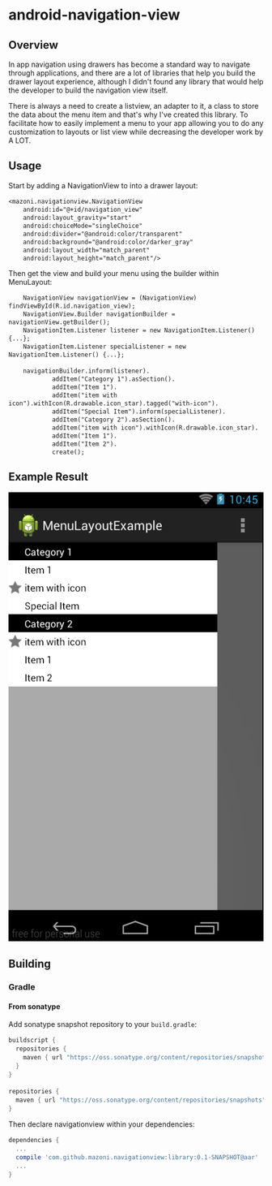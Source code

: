 android-navigation-view
===================

## Overview

In app navigation using drawers has become a standard way to navigate through applications, and there are a lot of libraries that help you build the drawer layout experience, although I didn't found any library that would help the developer to build the navigation view itself. 

There is always a need to create a listview, an adapter to it, a class to store the data about the menu item and that's why I've created this library. To facilitate how to easily implement a menu to your app allowing you to do any customization to layouts or list view while decreasing the developer work by A LOT.

## Usage

Start by adding a NavigationView to into a drawer layout:

    <mazoni.navigationview.NavigationView
        android:id="@+id/navigation_view"
        android:layout_gravity="start"
        android:choiceMode="singleChoice"
        android:divider="@android:color/transparent"
        android:background="@android:color/darker_gray"
        android:layout_width="match_parent"
        android:layout_height="match_parent"/>
    
Then get the view and build your menu using the builder within MenuLayout:

        NavigationView navigationView = (NavigationView) findViewById(R.id.navigation_view);
        NavigationView.Builder navigationBuilder = navigationView.getBuilder();
        NavigationItem.Listener listener = new NavigationItem.Listener() {...};
        NavigationItem.Listener specialListener = new NavigationItem.Listener() {...};
        
        navigationBuilder.inform(listener).
                addItem("Category 1").asSection().
                addItem("Item 1").
                addItem("item with icon").withIcon(R.drawable.icon_star).tagged("with-icon").
                addItem("Special Item").inform(specialListener).
                addItem("Category 2").asSection().
                addItem("item with icon").withIcon(R.drawable.icon_star).
                addItem("Item 1").
                addItem("Item 2").
                create();


## Example Result

![Example](https://raw.githubusercontent.com/mazoni/android-navigation-view/master/result.png "Result Example")

## Building
### Gradle

#### From sonatype

Add sonatype snapshot repository to your `build.gradle`:

```groovy
buildscript {
  repositories {
    maven { url "https://oss.sonatype.org/content/repositories/snapshots" }
  }
}
 
repositories {
  maven { url "https://oss.sonatype.org/content/repositories/snapshots" }
}
```

Then declare navigationview within your dependencies:

```groovy
dependencies {
  ...
  compile 'com.github.mazoni.navigationview:library:0.1-SNAPSHOT@aar'
  ...
}
```

